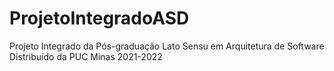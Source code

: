 # ProjetoIntegradoASD
Projeto Integrado da Pós-graduação Lato Sensu em Arquitetura de Software Distribuído da PUC Minas 2021-2022
